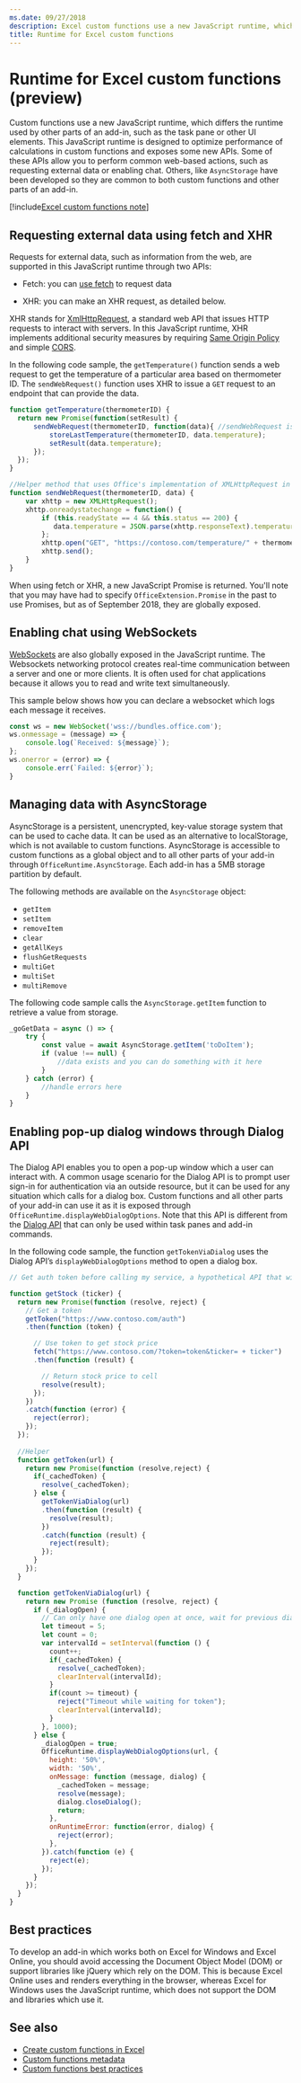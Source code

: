 ```yaml
---
ms.date: 09/27/2018
description: Excel custom functions use a new JavaScript runtime, which differs from the standard Add-ins WebView control runtime.
title: Runtime for Excel custom functions
---
```


# Runtime for Excel custom functions (preview)

Custom functions use a new JavaScript runtime, which differs the runtime used by other parts of an add-in, such as the task pane or other UI elements. This JavaScript runtime is designed to optimize performance of calculations in custom functions and exposes some new APIs. Some of these APIs allow you to perform common web-based actions, such as requesting external data or enabling chat. Others, like `AsyncStorage` have been developed so they are common to both custom functions and other parts of an add-in.

[!include[Excel custom functions note](../includes/excel-custom-functions-note.md)]

## Requesting external data using fetch and XHR

Requests for external data, such as information from the web, are supported in this JavaScript runtime through two APIs:

* Fetch: you can [use fetch](https://developer.mozilla.org/en-US/docs/Web/API/Fetch_API) to request data

* XHR: you can make an XHR request, as detailed below. 

XHR stands for [XmlHttpRequest](https://developer.mozilla.org/en-US/docs/Web/API/XMLHttpRequest), a standard web API that issues HTTP requests to interact with servers. In this JavaScript runtime, XHR implements additional security measures by requiring [Same Origin Policy](https://developer.mozilla.org/en-US/docs/Web/Security/Same-origin_policy) and simple [CORS](https://www.w3.org/TR/cors/).  

In the following code sample, the `getTemperature()` function sends a web request to get the temperature of a particular area based on thermometer ID. The `sendWebRequest()` function uses XHR to issue a `GET` request to an endpoint that can provide the data.  

```js
function getTemperature(thermometerID) {
  return new Promise(function(setResult) {
      sendWebRequest(thermometerID, function(data){ //sendWebRequest is defined later in this code sample
          storeLastTemperature(thermometerID, data.temperature);
          setResult(data.temperature);
      });
  });
}

//Helper method that uses Office's implementation of XMLHttpRequest in the JavaScript runtime for custom functions  
function sendWebRequest(thermometerID, data) {
    var xhttp = new XMLHttpRequest();
    xhttp.onreadystatechange = function() {
        if (this.readyState == 4 && this.status == 200) {
           data.temperature = JSON.parse(xhttp.responseText).temperature
        };
        xhttp.open("GET", "https://contoso.com/temperature/" + thermometerID), true)
        xhttp.send();  
    }
}

```

When using fetch or XHR, a new JavaScript Promise is returned. You'll note that you may have had to specify `OfficeExtension.Promise` in the past to use Promises, but as of September 2018, they are globally exposed.

## Enabling chat using WebSockets

[WebSockets](https://developer.mozilla.org/en-US/docs/Web/API/WebSockets_API) are also globally exposed in the JavaScript runtime. The Websockets networking protocol creates real-time communication between a server and one or more clients. It is often used for chat applications because it allows you to read and write text simultaneously. 

This sample below shows how you can declare a websocket which logs each message it receives. 

```typescript
const ws = new WebSocket('wss://bundles.office.com');
ws.onmessage = (message) => {
    console.log(`Received: ${message}`);
};
ws.onerror = (error) => {
    console.err(`Failed: ${error}`);
}
```

## Managing data with AsyncStorage

AsyncStorage is a persistent, unencrypted, key-value storage system that can be used to cache data. It can be used as an alternative to localStorage, which is not available to custom functions. AsyncStorage is accessible to custom functions as a global object and to all other parts of your add-in through `OfficeRuntime.AsyncStorage`. Each add-in has a 5MB storage partition by default.

The following methods are available on the `AsyncStorage` object:
 
 - `getItem`
 - `setItem`
 - `removeItem`
 - `clear`
 - `getAllKeys`
 - `flushGetRequests`
 - `multiGet`
 - `multiSet`
 - `multiRemove`

The following code sample calls the `AsyncStorage.getItem` function to retrieve a value from storage.

```typescript
_goGetData = async () => {
    try {
        const value = await AsyncStorage.getItem('toDoItem');
        if (value !== null) {
            //data exists and you can do something with it here
        }
    } catch (error) {
        //handle errors here
    }
}
```

## Enabling pop-up dialog windows through Dialog API

The Dialog API enables you to open a pop-up window which a user can interact with. A common usage scenario for the Dialog API is to prompt user sign-in for authentication via an outside resource, but it can be used for any situation which calls for a dialog box. Custom functions and all other parts of your add-in can use it as it is exposed through `OfficeRuntime.displayWebDialogOptions`. Note that this API is different from the [Dialog API](../develop/dialog-api-in-office-add-ins.md) that can only be used within task panes and add-in commands.

In the following code sample, the function `getTokenViaDialog` uses the Dialog API’s `displayWebDialogOptions` method to open a dialog box.

```js
// Get auth token before calling my service, a hypothetical API that will deliver a stock price based on stock ticker string, such as "MSFT"

function getStock (ticker) {
  return new Promise(function (resolve, reject) {
    // Get a token
    getToken("https://www.contoso.com/auth")
    .then(function (token) {

      // Use token to get stock price
      fetch("https://www.contoso.com/?token=token&ticker= + ticker")
      .then(function (result) {

        // Return stock price to cell
        resolve(result);
      });
    })
    .catch(function (error) {
      reject(error);
    });
  });
  
  //Helper
  function getToken(url) {
    return new Promise(function (resolve,reject) {
      if(_cachedToken) {
        resolve(_cachedToken);
      } else {
        getTokenViaDialog(url)
        .then(function (result) {
          resolve(result);
        })
        .catch(function (result) {
          reject(result);
        });
      }
    });
  }

  function getTokenViaDialog(url) {
    return new Promise (function (resolve, reject) {
      if (_dialogOpen) {
        // Can only have one dialog open at once, wait for previous dialog's token
        let timeout = 5;
        let count = 0;
        var intervalId = setInterval(function () {
          count++;
          if(_cachedToken) {
            resolve(_cachedToken);
            clearInterval(intervalId);
          }
          if(count >= timeout) {
            reject("Timeout while waiting for token");
            clearInterval(intervalId);
          }
        }, 1000);
      } else {
        _dialogOpen = true;
        OfficeRuntime.displayWebDialogOptions(url, {
          height: '50%',
          width: '50%',
          onMessage: function (message, dialog) {
            _cachedToken = message;
            resolve(message);
            dialog.closeDialog();
            return;
          },
          onRuntimeError: function(error, dialog) {
            reject(error);
          },
        }).catch(function (e) {
          reject(e);
        });
      }
    });
  }
}
```

## Best practices

To develop an add-in which works both on Excel for Windows and Excel Online, you should avoid accessing the Document Object Model (DOM) or support libraries like jQuery which rely on the DOM. This is because Excel Online uses and renders everything in the browser, whereas Excel for Windows uses the JavaScript runtime, which does not support the DOM and libraries which use it.

## See also

* [Create custom functions in Excel](custom-functions-overview.md)
* [Custom functions metadata](custom-functions-json.md)
* [Custom functions best practices](custom-functions-best-practices.md)
